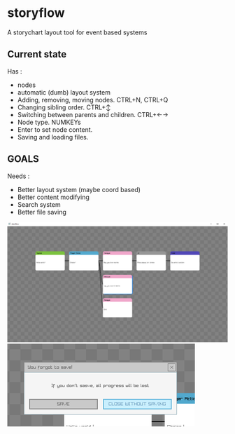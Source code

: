 # storyflow
A storychart layout tool for event based systems

## Current state
Has :
- nodes
- automatic (dumb) layout system
- Adding, removing, moving nodes. CTRL+N, CTRL+Q
- Changing sibling order. CTRL+↕ 
- Switching between parents and children. CTRL+←→
- Node type. NUMKEYs
- Enter to set node content.
- Saving and loading files.

## GOALS
Needs :
- Better layout system (maybe coord based)
- Better content modifying
- Search system
- Better file saving

![Screenshot](screenshot1.png)
![Screenshot](screenshot2.png)
